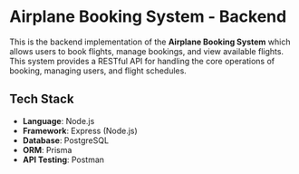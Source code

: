 # Airplane Booking System - Backend

This is the backend implementation of the **Airplane Booking System** which allows users to book flights, manage bookings, and view available flights. This system provides a RESTful API for handling the core operations of booking, managing users, and flight schedules.

## Tech Stack
- **Language**: Node.js 
- **Framework**: Express (Node.js) 
- **Database**: PostgreSQL 
- **ORM**: Prisma
- **API Testing**: Postman
